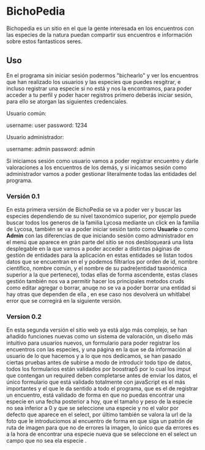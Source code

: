 <h1>BichoPedia </h1>

Bichopedia es un sitio en el que la gente interesada en los encuentros con las especies de la natura puedan compartir sus encuentros e información sobre estos fantasticos seres.

<h2>Uso</h2>
En el programa sin iniciar sesión podermos "bichearlo" y ver los encuentros que han realizado los usuarios y las especies que puedes resgitrar, e incluso registrar una especie si no está y nos la encontramos, para poder acceder a tu perfil y poder hacer registros primero deberás iniciar sesión, para ello se atorgan las siguientes credenciales.

Usuario común:

  username: user
  password: 1234

Usuario administrador:

  username: admin
  password: admin
  
 Si iniciamos sesión como usuario vamos a poder registrar encuentro y darle valoraciones a los encuentros de los demás, y si inicamos sesión como administrador vamos a poder gestionar literalmente todas las entidades del programa.

<h3>Versión 0.1</h3>
En esta primera versión de BichoPedia se va a poder ver y buscar las especies dependiendo de su nivel taxonómico superior, por ejemplo puede buscar todos los generos de la familia Lycosa mediante un click en la familia de Lycosa, también se va a poder iniciar sesión tanto como <strong>Usuario</strong> o como <strong>Admin</strong> con las diferencias de que iniciando sesión como administrador en el menú que aparece en grán parte del sitio se nos desbloqueará una lista desplegable en la que vamos a poder acceder a distintas páginas de gestión de entidades para la aplicación en estas entidades se listan todos datos que se encuentran en el y podemos filtrarlos por orden de id, nombre científico, nombre común, y el nombre de su padre(entidad taxonómica superior a la que pertenece), todas ellas de forma ascendente, estas clases gestión también nos va a permitir hacer los principales metodos cruds como editar agregar o borrar, anuqe no se va a poder borrar una entidad si hay otras que dependen de ella , en ese caso nos devolverá un whitlabel error que se corregirá en la siguiente versión.
  
 
<h3>Version 0.2</h3> 
En esta segunda versión el sitio web ya está algo más complejo, se han añadido funciones nuevas como un sistema de valoración, un diseño más intuitivo para usuarios nuevos, un formulario para poder registrar los encuentros con las especies, y una página en la que se da información al usuario de lo que hacemos y a lo que nos dedicamos, se han pasado ciertas pruebas antes de subirse a modo de introducir todo tipo de datos, todos los formularios están validados por boostrap5 por lo cual los imput que contengan un required deben completarse antes de enviar los datos, el único formulario que está validado totalmente con javaScript es el más importantes y el que le da sentido a todo el programa, que es el de registrar un encuentro, está validado de forma en que no puedas encontrar una especie en una fecha posterior a hoy, que el tamaño y peso de la especie no sea inferior a 0 y que se seleccione una especie y no el valor por defecto que aparece en el select, por último también se valora la url de la foto que le introduciomos al encuentro de forma en que siga un patrón de ruta de imagen para que no de errores la imagen, lo único que da errores es a la hora de encontrar una especie nueva que se seleccione en el select un campo que no sea ela especie .
